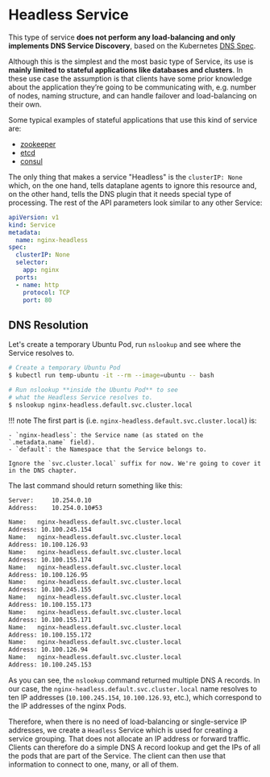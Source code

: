 # Headless Service

This type of service **does not perform any load-balancing and only implements DNS Service Discovery**, based on the Kubernetes [DNS Spec](https://github.com/kubernetes/dns/blob/master/docs/specification.md#24---records-for-a-headless-service).

Although this is the simplest and the most basic type of Service, its use is **mainly limited to stateful applications like databases and clusters**. In these use case the assumption is that clients have some prior knowledge about the application they’re going to be communicating with, e.g. number of nodes, naming structure, and can handle failover and load-balancing on their own.

Some typical examples of stateful applications that use this kind of service are:

- [zookeeper](https://github.com/bitnami/charts/blob/main/bitnami/zookeeper/templates/svc-headless.yaml)
- [etcd](https://github.com/bitnami/charts/blob/main/bitnami/etcd/templates/svc-headless.yaml)
- [consul](https://github.com/hashicorp/consul-helm/blob/master/templates/server-service.yaml)


The only thing that makes a service "Headless" is the `clusterIP: None` which, on the one hand, tells dataplane agents to ignore this resource and, on the other hand, tells the DNS plugin that it needs special type of processing. The rest of the API parameters look similar to any other Service:

```yaml
apiVersion: v1
kind: Service
metadata:
  name: nginx-headless
spec:
  clusterIP: None
  selector:
    app: nginx
  ports:
  - name: http
    protocol: TCP
    port: 80
```


## DNS Resolution

Let's create a temporary Ubuntu Pod, run `nslookup` and see where the Service resolves to.

```bash
# Create a temporary Ubuntu Pod
$ kubectl run temp-ubuntu -it --rm --image=ubuntu -- bash

# Run nslookup **inside the Ubuntu Pod** to see
# what the Headless Service resolves to.
$ nslookup nginx-headless.default.svc.cluster.local
```

!!! note
    The first part is (i.e. `nginx-headless.default.svc.cluster.local`) is:

    - `nginx-headless`: the Service name (as stated on the `.metadata.name` field).
    - `default`: the Namespace that the Service belongs to.

    Ignore the `svc.cluster.local` suffix for now. We're going to cover it in the DNS chapter.

The last command should return something like this:

```bash
Server:		10.254.0.10
Address:	10.254.0.10#53

Name:	nginx-headless.default.svc.cluster.local
Address: 10.100.245.154
Name:	nginx-headless.default.svc.cluster.local
Address: 10.100.126.93
Name:	nginx-headless.default.svc.cluster.local
Address: 10.100.155.174
Name:	nginx-headless.default.svc.cluster.local
Address: 10.100.126.95
Name:	nginx-headless.default.svc.cluster.local
Address: 10.100.245.155
Name:	nginx-headless.default.svc.cluster.local
Address: 10.100.155.173
Name:	nginx-headless.default.svc.cluster.local
Address: 10.100.155.171
Name:	nginx-headless.default.svc.cluster.local
Address: 10.100.155.172
Name:	nginx-headless.default.svc.cluster.local
Address: 10.100.126.94
Name:	nginx-headless.default.svc.cluster.local
Address: 10.100.245.153
```

As you can see, the `nslookup` command returned multiple DNS A records. In our case, the `nginx-headless.default.svc.cluster.local` name resolves to ten IP addresses (`10.100.245.154`, `10.100.126.93`, etc.), which correspond to the IP addresses of the nginx Pods.

Therefore, when there is no need of load-balancing or single-service IP addresses, we create a `Headless` Service which is used for creating a service grouping. That does not allocate an IP address or forward traffic. Clients can therefore do a simple DNS A record lookup and get the IPs of all the pods that are part of the Service. The client can then use that information to connect to one, many, or all of them.
